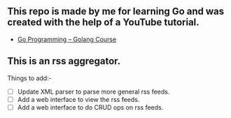 ## This repo is made by me for learning Go and was created with the help of a YouTube tutorial.
-  [Go Programming – Golang Course](https://www.youtube.com/watch?v=un6ZyFkqFKo&t=18263s)
## This is an rss aggregator.

Things to add:- 
- [ ] Update XML parser to parse more general rss feeds. 
- [ ] Add a web interface to view the rss feeds.
- [ ] Add a web interface to do CRUD ops on  rss feeds.